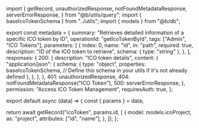 import {
  getRecord,
  unauthorizedResponse,
  notFoundMetadataResponse,
  serverErrorResponse,
} from "@b/utils/query";
import { baseIcoTokenSchema } from "../utils";
import { models } from "@b/db";

export const metadata = {
  summary: "Retrieves detailed information of a specific ICO token by ID",
  operationId: "getIcoTokenById",
  tags: ["Admin", "ICO Tokens"],
  parameters: [
    {
      index: 0,
      name: "id",
      in: "path",
      required: true,
      description: "ID of the ICO token to retrieve",
      schema: { type: "string" },
    },
  ],
  responses: {
    200: {
      description: "ICO token details",
      content: {
        "application/json": {
          schema: {
            type: "object",
            properties: baseIcoTokenSchema, // Define this schema in your utils if it's not already defined
          },
        },
      },
    },
    401: unauthorizedResponse,
    404: notFoundMetadataResponse("ICO Token"),
    500: serverErrorResponse,
  },
  permission: "Access ICO Token Management",
  requiresAuth: true,
};

export default async (data) => {
  const { params } = data;

  return await getRecord("icoToken", params.id, [
    {
      model: models.icoProject,
      as: "project",
      attributes: ["id", "name"],
    },
  ]);
};
